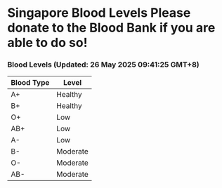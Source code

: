 Singapore Blood Levels
 Please donate to the Blood Bank if you are able to do so!
================================================================================================================================

### Blood Levels (Updated: 26 May 2025 09:41:25 GMT+8)
| Blood Type | Level     |
|------------|-----------|
| A+     | Healthy |
| B+     | Healthy |
| O+     | Low |
| AB+     | Low |
| A-     | Low |
| B-     | Moderate |
| O-     | Moderate |
| AB-     | Moderate |
